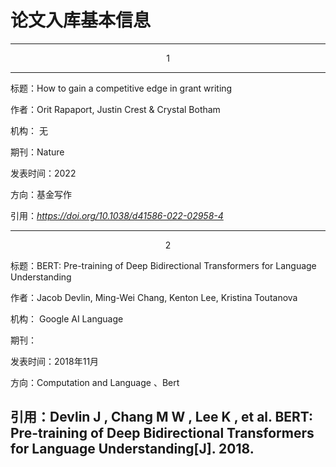 # 论文入库基本信息

---
<center>1</center>

---

标题：How to gain a competitive edge in grant writing

作者：Orit Rapaport, Justin Crest & Crystal Botham

机构： 无

期刊：Nature

发表时间：2022

方向：基金写作

引用：*https://doi.org/10.1038/d41586-022-02958-4*

------

<center>2</center>

标题：BERT: Pre-training of Deep Bidirectional Transformers for Language Understanding

作者：Jacob Devlin, Ming-Wei Chang, Kenton Lee, Kristina Toutanova

机构： Google AI Language

期刊：

发表时间：2018年11月

方向：Computation and Language 、Bert

引用：Devlin J ,  Chang M W ,  Lee K , et al. BERT: Pre-training of Deep Bidirectional Transformers for Language Understanding[J].  2018.
------